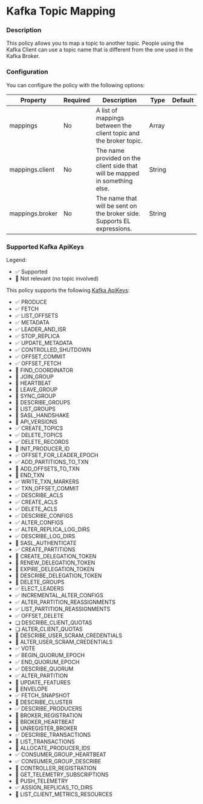# Kafka Topic Mapping

### Description <a href="#user-content-description" id="user-content-description"></a>

This policy allows you to map a topic to another topic. People using the Kafka Client can use a topic name that is different from the one used in the Kafka Broker.

### Configuration <a href="#user-content-configuration" id="user-content-configuration"></a>

You can configure the policy with the following options:

| Property        | Required | Description                                                                 | Type   | Default |
| --------------- | -------- | --------------------------------------------------------------------------- | ------ | ------- |
| mappings        | No       | A list of mappings between the client topic and the broker topic.           | Array  |         |
| mappings.client | No       | The name provided on the client side that will be mapped in something else. | String |         |
| mappings.broker | No       | The name that will be sent on the broker side. Supports EL expressions.     | String |         |

### Supported Kafka ApiKeys <a href="#user-content-supported-kafka-apikeys" id="user-content-supported-kafka-apikeys"></a>

Legend:

* ✅ Supported
* 🚫 Not relevant (no topic involved)

This policy supports the following [Kafka ApiKeys](https://kafka.apache.org/0101/protocol.html#protocol_api_keys):

* ✅ PRODUCE
* ✅ FETCH
* ✅ LIST\_OFFSETS
* ✅ METADATA
* ✅ LEADER\_AND\_ISR
* ✅ STOP\_REPLICA
* ✅ UPDATE\_METADATA
* ✅ CONTROLLED\_SHUTDOWN
* ✅ OFFSET\_COMMIT
* ✅ OFFSET\_FETCH
* 🚫 FIND\_COORDINATOR
* 🚫 JOIN\_GROUP
* 🚫 HEARTBEAT
* 🚫 LEAVE\_GROUP
* 🚫 SYNC\_GROUP
* 🚫 DESCRIBE\_GROUPS
* 🚫 LIST\_GROUPS
* 🚫 SASL\_HANDSHAKE
* 🚫 API\_VERSIONS
* ✅ CREATE\_TOPICS
* ✅ DELETE\_TOPICS
* ✅ DELETE\_RECORDS
* 🚫 INIT\_PRODUCER\_ID
* ✅ OFFSET\_FOR\_LEADER\_EPOCH
* ✅ ADD\_PARTITIONS\_TO\_TXN
* 🚫 ADD\_OFFSETS\_TO\_TXN
* 🚫 END\_TXN
* ✅ WRITE\_TXN\_MARKERS
* ✅ TXN\_OFFSET\_COMMIT
* ✅ DESCRIBE\_ACLS
* ✅ CREATE\_ACLS
* ✅ DELETE\_ACLS
* ✅ DESCRIBE\_CONFIGS
* ✅ ALTER\_CONFIGS
* ✅ ALTER\_REPLICA\_LOG\_DIRS
* ✅ DESCRIBE\_LOG\_DIRS
* 🚫 SASL\_AUTHENTICATE
* ✅ CREATE\_PARTITIONS
* 🚫 CREATE\_DELEGATION\_TOKEN
* 🚫 RENEW\_DELEGATION\_TOKEN
* 🚫 EXPIRE\_DELEGATION\_TOKEN
* 🚫 DESCRIBE\_DELEGATION\_TOKEN
* 🚫 DELETE\_GROUPS
* ✅ ELECT\_LEADERS
* ✅ INCREMENTAL\_ALTER\_CONFIGS
* ✅ ALTER\_PARTITION\_REASSIGNMENTS
* ✅ LIST\_PARTITION\_REASSIGNMENTS
* ✅ OFFSET\_DELETE
* ❏ DESCRIBE\_CLIENT\_QUOTAS
* ❏ ALTER\_CLIENT\_QUOTAS
* 🚫 DESCRIBE\_USER\_SCRAM\_CREDENTIALS
* 🚫 ALTER\_USER\_SCRAM\_CREDENTIALS
* ✅ VOTE
* ✅ BEGIN\_QUORUM\_EPOCH
* ✅ END\_QUORUM\_EPOCH
* ✅ DESCRIBE\_QUORUM
* ✅ ALTER\_PARTITION
* 🚫 UPDATE\_FEATURES
* 🚫 ENVELOPE
* ✅ FETCH\_SNAPSHOT
* 🚫 DESCRIBE\_CLUSTER
* ✅ DESCRIBE\_PRODUCERS
* 🚫 BROKER\_REGISTRATION
* 🚫 BROKER\_HEARTBEAT
* 🚫 UNREGISTER\_BROKER
* ✅ DESCRIBE\_TRANSACTIONS
* 🚫 LIST\_TRANSACTIONS
* 🚫 ALLOCATE\_PRODUCER\_IDS
* ✅ CONSUMER\_GROUP\_HEARTBEAT
* ✅ CONSUMER\_GROUP\_DESCRIBE
* 🚫 CONTROLLER\_REGISTRATION
* 🚫 GET\_TELEMETRY\_SUBSCRIPTIONS
* 🚫 PUSH\_TELEMETRY
* ✅ ASSIGN\_REPLICAS\_TO\_DIRS
* 🚫 LIST\_CLIENT\_METRICS\_RESOURCES
